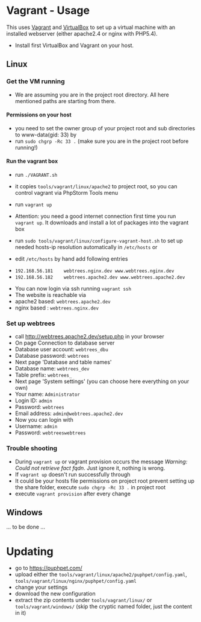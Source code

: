 # Vagrant - Usage

This uses [Vagrant](http://vagrantup.com) and [VirtualBox](http://virtualbox.org) to set up a virtual machine with an installed webserver (either apache2.4 or nginx with PHP5.4).
* Install first VirtualBox and Vagrant on your host.

## Linux

### Get the VM running

* We are assuming you are in the project root directory. All here mentioned paths are starting from there.

#### Permissions on your host
* you need to set the owner group of your project root and sub directories to www-data(gid: 33) by
 * run `sudo chgrp -Rc 33 .` (make sure you are in the project root before running!)

#### Run the vagrant box
* run `./VAGRANT.sh`
 * it copies `tools/vagrant/linux/apache2` to project root, so you can control vagrant via PhpStorm Tools menu
* run `vagrant up`
 * Attention: you need a good internet connection first time you run `vagrant up`. It downloads and install a lot of packages into the vagrant box

* run `sudo tools/vagrant/linux/configure-vagrant-host.sh` to set up needed hosts-ip resolution automatically in `/etc/hosts` or
 * edit `/etc/hosts` by hand add following entries
  - `192.168.56.181    webtrees.nginx.dev www.webtrees.nginx.dev`
  - `192.168.56.182    webtrees.apache2.dev www.webtrees.apache2.dev`

* You can now login via ssh running `vagrant ssh`
* The website is reachable via
 * apache2 based: `webtrees.apache2.dev`
 * nginx based  : `webtrees.nginx.dev`
 
### Set up webtrees

* call http://webtrees.apache2.dev/setup.php in your browser
* On page Connection to database server
 * Database user account: `webtrees_dbu`
 * Database password: `webtrees`
* Next page 'Database and table names'
 * Database name: `webtrees_dev`
 * Table prefix: `webtrees_`
* Next page 'System settings' (you can choose here everything on your own)
 * Your name: `Administrator`
 * Login ID: `admin`
 * Password: `webtrees`
 * Email address: `admin@webtrees.apache2.dev`
* Now you can login with
 * Username: `admin`
 * Password: `webtreeswebtrees`
 
### Trouble shooting

* During `vagrant up` or vagrant provision occurs the message _Warning: Could not retrieve fact fqdn_. Just ignore it, nothing is wrong.
* If `vagrant up` doesn't run successfully through
 * It could be your hosts file permissions on project root prevent setting up the share folder, execute `sudo chgrp -Rc 33 .` in project root
 * execute `vagrant provision` after every change

## Windows

... to be done ...


# Updating

* go to https://puphpet.com/
* upload either the `tools/vagrant/linux/apache2/puphpet/config.yaml`, `tools/vagrant/linux/nginx/puphpet/config.yaml`
* change your settings
* download the new configuration
* extract the zip contents under `tools/vagrant/linux/` or `tools/vagrant/windows/` (skip the cryptic named folder, just the content in it)

